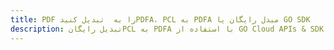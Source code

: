 ---title: PDF را به  تبدیل کنیدPDFA، PCL به PDFA مبدل رایگان یا GO SDKdescription: تبدیل رایگانPCL به PDFA با استفاده از GO Cloud APIs & SDK همچنین اسناد PDF را در Cloud ایجاد، ویرایش و رندر کنید.---
